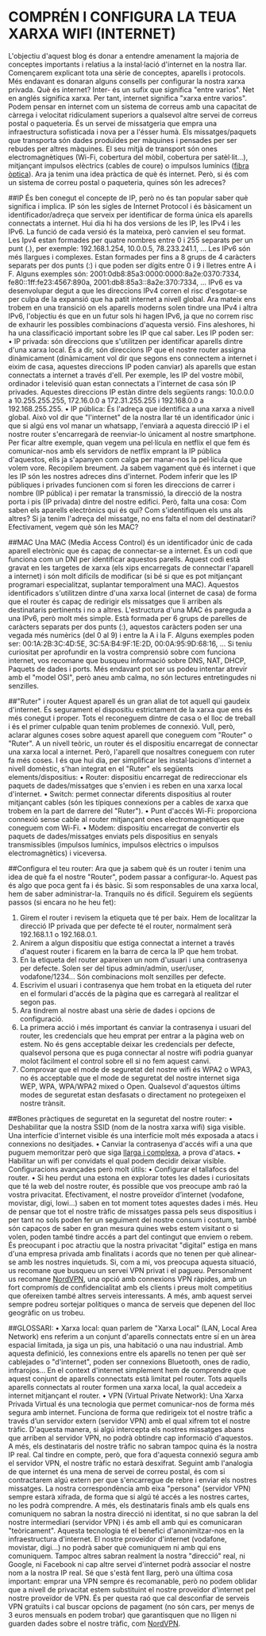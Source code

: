 # COMPRÉN I CONFIGURA LA TEUA XARXA WIFI (INTERNET)

L'objectiu d'aquest blog és donar a entendre amenament la majoria de conceptes importants i relatius a la instal·lació d'internet en la nostra llar. Començarem explicant tota una sèrie de conceptes, aparells i protocols. Més endavant es donaran alguns consells per configurar la nostra xarxa privada.
Què és internet?
Inter- és un sufix que significa "entre varios". Net en anglés significa xarxa. Per tant, internet significa "xarxa entre varios". Podem pensar en internet com un sistema de correus amb una capacitat de càrrega i velocitat ridículament superiors a qualsevol altre servei de correus postal o paqueteria. És un servei de missatgeria que empra una infraestructura sofisticada i nova per a l'ésser humà. Els missatges/paquets que transporta són dades produïdes per màquines i pensades per ser rebudes per altres màquines. El seu mitjà de transport són ones electromagnètiques (Wi-Fi, cobertura del mòbil, cobertura per satèl·lit...), mitjançant impulsos elèctrics (cables de coure) o impulsos lumínics ([fibra òptica](https://www.youtube.com/watch?v=_OywbkAIJq0)). Ara ja tenim una idea pràctica de què és internet. Però, si és com un sistema de correu postal o paqueteria, quines són les adreces?

##IP
És ben conegut el concepte de IP, però no és tan popular saber què significa i implica. IP són les sigles de Internet Protocol i és bàsicament un identificador/adreça que serveix per identificar de forma única els aparells connectats a internet. Hui dia hi ha dos versions de les IP, les IPv4 i les IPv6. La funció de cada versió és la mateixa, però canvien el seu format. Les Ipv4 estan formades per quatre nombres entre 0 i 255 separats per un punt (.), per exemple: 192.168.1.254, 10.0.0.5, 78.233.241.1, ... Les IPv6 són més llargues i complexes. Estan formades per fins a 8 grups de 4 caràcters separats per dos punts (:) i que poden ser dígits entre 0 i 9 i lletres entre A i F. Alguns exemples són: 2001:0db8:85a3:0000:0000:8a2e:0370:7334, fe80::1ff:fe23:4567:890a, 2001:db8:85a3::8a2e:370:7334, ...
IPv6 es va desenvolupar degut a que les direccions IPv4 corren el risc d'esgotar-se per culpa de la expansió que ha patit internet a nivell global. Ara mateix ens trobem en una transició on els aparells moderns solen tindre una IPv4 i altra IPv6, l'objectiu és que en un futur sols hi hagen IPv6, ja que no correm risc de exhaurir les possibles combinacions d'aquesta versió. Fins aleshores, hi ha una classificació important sobre les IP que cal saber. Les IP poden ser:
•	IP privada: són direccions que s'utilitzen per identificar aparells dintre d'una xarxa local. És a dir, són direccions IP que el nostre router assigna dinàmicament (dinàmicament vol dir que segons ens connectem a internet i eixim de casa, aquestes direccions IP poden canviar) als aparells que estan connectats a internet a través d'ell. Per exemple, les IP del vostre mòbil, ordinador i televisió quan estan connectats a l'internet de casa són IP privades. Aquestes direccions IP estàn dintre dels següents rangs: 10.0.0.0 a 10.255.255.255, 172.16.0.0 a 172.31.255.255 i 192.168.0.0 a 192.168.255.255.
•	IP pública: És l'adreça que identifica a una xarxa a nivell global. Això vol dir que "l'internet" de la nostra llar té un identificador únic i que si algú ens vol manar un whatsapp, l'enviarà a aquesta direcció IP i el nostre router s'encarregarà de reenviar-lo únicament al nostre smartphone. Per ficar altre exemple, quan vegem una pel·lícula en netflix el que fem és comunicar-nos amb els servidors de netflix emprant la IP pública d'aquestos, ells ja s'apanyen com calga per manar-nos la pel·lícula que volem vore.
Recopilem breument. Ja sabem vagament què és internet i que les IP són les nostres adreces dins d'internet. Podem inferir que les IP públiques i privades funcionen com si foren les direccions de carrer i nombre (IP pública) i per rematar la transmissió, la direcció de la nostra porta i pis (IP privada) dintre del nostre edifici. Però, falta una cosa: Com saben els aparells electrònics qui és qui? Com s'identifiquen els uns als altres? Si ja tenim l'adreça del missatge, no ens falta el nom del destinatari? Efectivament, vegem què són les MAC?

##MAC
Una MAC (Media Access Control) és un identificador únic de cada aparell electrònic que és capaç de connectar-se a internet. És un codi que funciona com un DNI per identificar aquestos parells. Aquest codi està gravat en les targetes de xarxa (els xips encarregats de connectar l'aparell a internet) i són molt difícils de modificar (si bé si que es pot mitjançant programari especialitzat, suplantar temporalment una MAC). Aquestos identificadors s'utilitzen dintre d'una xarxa local (internet de casa) de forma que el router és capaç de redirigir els missatges que li arriben als destinataris pertinents i no a altres. L'estructura d'una MAC és pareguda a una IPv6, però molt més simple. Està formada per 6 grups de parelles de caràcters separats per dos punts (:), aquestos caràcters poden ser una vegada més numèrics (del 0 al 9) i entre la A i la F. Alguns exemples poden ser: 00:1A:2B:3C:4D:5E, 3C:5A:B4:9F:1E:2D, 00:0A:95:9D:68:16, ...
Si teniu curiositat per aprofundir en la vostra comprensió sobre com funciona internet, vos recomane que busqueu informació sobre DNS, NAT, DHCP, Paquets de dades i ports. Més endavant pot ser us podeu intentar atrevir amb el "model OSI", però aneu amb calma, no són lectures entretingudes ni senzilles.

##"Ruter" i router
Aquest aparell és un gran aliat de tot aquell qui gaudeix d'internet. És segurament el dispositiu estrictament de la xarxa que ens és més conegut i proper. Tots el reconeguem dintre de casa o el lloc de treball i és el primer culpable quan tenim problemes de connexió. Vull, però, aclarar algunes coses sobre aquest aparell que coneguem com "Router" o "Ruter". A un nivell teòric, un router és el dispositiu encarregat de connectar una xarxa local a internet. Però, l'aparell que nosaltres coneguem con ruter fa més coses. I és que hui dia, per simplificar les instal·lacions d'internet a nivell domèstic, s'han integrat en el "Ruter" els següents elements/dispositius:
•	Router: dispositiu encarregat de redireccionar els paquets de dades/missatges que s'envien i es reben en una xarxa local d'internet.
•	Switch: permet connectar diferents dispositius al router mitjançant cables (són les típiques connexions per a cables de xarxa que trobem en la part de darrere del "Ruter").
•	Punt d'accés Wi-Fi: proporciona connexió sense cable al router mitjançant ones electromagnètiques que coneguem com Wi-Fi.
•	Mòdem: dispositiu encarregat de convertir els paquets de dades/missatges enviats pels dispositius en senyals transmissibles (impulsos lumínics, impulsos elèctrics o impulsos electromagnètics) i viceversa.

##Configura el teu router:
Ara que ja sabem què és un router i tenim una idea de què fa el nostre "Router", podem passar a configurar-lo. Aquest pas és algo que poca gent fa i és bàsic. Si som responsables de una xarxa local, hem de saber administrar-la. Tranquils no és difícil. Seguirem els següents passos (si encara no he heu fet):
1.	Girem el router i revisem la etiqueta que té per baix. Hem de localitzar la direcció IP privada que per defecte té el router, normalment serà 192.168.1.1 o 192.168.0.1.
2.	Anirem a algun dispositiu que estiga connectat a internet a través d'aquest router i ficarem en la barra de cerca la IP que hem trobat.
3.	En la etiqueta del router apareixen un nom d'usuari i una contrasenya per defecte. Solen ser del tipus admin/admin, user/user, vodafone/1234... Són combinacions molt senzilles per defecte.
4.	Escrivim el usuari i contrasenya que hem trobat en la etiqueta del ruter en el formulari d'accés de la pàgina que es carregarà al realitzar el segon pas.
5.	Ara tindrem al nostre abast una sèrie de dades i opcions de configuració.
6.	La primera acció i més important és canviar la contrasenya i usuari del router, les credencials que heu emprat per entrar a la pàgina web on estem. No és gens acceptable deixar les credencials per defecte, qualsevol persona que es puga connectar al nostre wifi podria guanyar molot fàcilment el control sobre ell si no fem aquest canvi.
7.	Comprovar que el mode de seguretat del nostre wifi és WPA2 o WPA3, no és acceptable que el mode de seguretat del nostre internet siga WEP, WPA, WPA/WPA2 mixed o Open. Qualsevol d'aquestos últims modes de seguretat estan desfasats o directament no protegeixen el nostre trànsit.

##Bones pràctiques de seguretat en la seguretat del nostre router:
•	Deshabilitar que la nostra SSID (nom de la nostra xarxa wifi) siga visible. Una interfície d'internet visible és una interfície molt més exposada a atacs i connexions no desitjades.
•	Canviar la contrasenya d'accés wifi a una que puguem memoritzar però que siga [llarga i complexa](https://github.com/Vicentvibes/Blog_personal/blob/main/ciberconsells/Contrasenyes.md#bones-pr%C3%A0ctiques-per-crear-contrasenyes), a prova d'atacs.
•	Habilitar un wifi per convidats el qual podem decidir deixar visible.
Configuracions avançades però molt útils:
•	Configurar el tallafocs del router.
•	Si heu perdut una estona en explorar totes les dades i curiositats que té la web del nostre router, és possible que vos preocupe amb raó la vostra privacitat. Efectivament, el nostre proveïdor d’internet (vodafone, movistar, digi, lowi...) saben en tot moment totes aquestes dades i més. Heu de pensar que tot el nostre tràfic de missatges passa pels seus dispositius i per tant no sols poden fer un seguiment del nostre consum i costum, també són capaços de saber en gran mesura quines webs estem visitant o si volen, poden també tindre accés a part del contingut que enviem o rebem. És preocupant i poc atractiu que la nostra privacitat "digital" estiga en mans d'una empresa privada amb finalitats i acords que no tenen per què alinear-se amb les nostres inquietuds. Si, com a mi, vos preocupa aquesta situació, us recomane que busqueu un servei VPN privat i el pagueu. Personalment us recomane [NordVPN](https://nordvpn.com/es/offer-site/), una opció amb connexions VPN ràpides, amb un fort compromís de confidencialitat amb els clients i preus molt competitius que ofereixen també altres serveis interessants. A més, amb aquest servei sempre podreu sortejar polítiques o manca de serveis que depenen del lloc geogràfic on us trobeu.


##GLOSSARI:
•	Xarxa local: quan parlem de "Xarxa Local" (LAN, Local Area Network) ens referim a un conjunt d'aparells connectats entre sí en un àrea espacial limitada, ja siga un pis, una habitació o una nau industrial. Amb aquesta definició, les connexions entre els aparells no tenen per què ser cablejades o "d'internet", poden ser connexions Bluetooth, ones de radio, infrarojos... En el context d'internet simplement hem de comprendre que aquest conjunt de aparells connectats està limitat pel router. Tots aquells aparells connectats al router formen una xarxa local, la qual accedeix a internet mitjançant el router.
•	VPN (Virtual Private Network): Una Xarxa Privada Virtual és una tecnologia que permet comunicar-nos de forma més segura amb internet. Funciona de forma que redirigeix tot el nostre tràfic a través d’un servidor extern (servidor VPN) amb el qual xifrem tot el nostre tràfic. D'aquesta manera, si algú intercepta els nostres missatges abans que arriben al servidor VPN, no podrà obtindre cap informació d'aquestos. A més, els destinataris del nostre tràfic no sabran tampoc quina és la nostra IP real. Cal tindre en compte, però, que fora d'aquesta connexió segura amb el servidor VPN, el nostre tràfic no estarà desxifrat. Seguint amb l'analogia de que internet és una mena de servei de correu postal, és com si contractarem algú extern per que s'encarregue de rebre i enviar els nostres missatges. La nostra correspondència amb eixa "persona" (servidor VPN) sempre estarà xifrada, de forma que si algú té accés a les nostres cartes, no les podrà comprendre. A més, els destinataris finals amb els quals ens comuniquem no sabran la nostra direcció ni identitat, si no que sabran la del nostre intermediari (servidor VPN) i és amb ell amb qui es comunicaran "teòricament". Aquesta tecnologia té el benefici d'anonimitzar-nos en la infraestructura d'internet. El nostre proveïdor d'internet (vodafone, movistar, digi...) no podrà saber què comuniquem ni amb qui ens comuniquem. Tampoc altres sabran realment la nostra "direcció" real, ni Google, ni Facebook ni cap altre servei d'internet podrà associar el nostre nom a la nostra IP real. Sé que s'està fent llarg, però una última cosa important: emprar una VPN sempre és recomanable, però no podem oblidar que a nivell de privacitat estem substituint el nostre proveïdor d'internet pel nostre proveïdor de VPN. És per questa raó que cal desconfiar de serveis VPN gratuïts i cal buscar opcions de pagament (no són cars, per menys de 3 euros mensuals en podem trobar) que garantisquen que no lligen ni guarden dades sobre el nostre tràfic, com [NordVPN](https://nordvpn.com/es/offer-site/).






